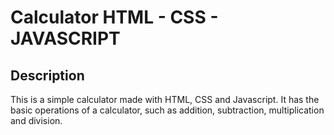 # Calculator HTML - CSS - JAVASCRIPT

## Description

This is a simple calculator made with HTML, CSS and Javascript. It has the basic operations of a calculator, such as addition, subtraction, multiplication and division.

